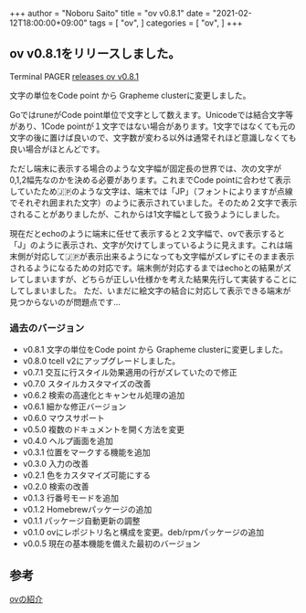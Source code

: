 +++
author = "Noboru Saito"
title = "ov v0.8.1"
date = "2021-02-12T18:00:00+09:00"
tags = [
    "ov",
]
categories = [
    "ov",
]
+++

## ov v0.8.1をリリースしました。

Terminal PAGER [releases ov v0.8.1](https://github.com/noborus/ov/releases/tag/v0.8.1)

文字の単位をCode point から Grapheme clusterに変更しました。

GoではruneがCode point単位で文字として数えます。Unicodeでは結合文字等があり、1Code pointが１文字ではない場合があります。1文字ではなくても元の文字の後に置けば良いので、文字数が変わる以外は通常それほど意識しなくても良い場合がほとんどです。

ただし端末に表示する場合のような文字幅が固定長の世界では、次の文字が0,1,2幅先なのかを決める必要があります。これまでCode pointに合わせて表示していたため🇯🇵のような文字は、端末では「JP」（フォントによりますが点線でそれぞれ囲まれた文字）のように表示されていました。そのため２文字で表示されることがありましたが、これからは1文字幅として扱うようにしました。

現在だとechoのように端末に任せて表示すると２文字幅で、ovで表示すると「J」のように表示され、文字が欠けてしまっているように見えます。これは端末側が対応して🇯🇵が表示出来るようになっても文字幅がズレずにそのまま表示されるようになるための対応です。端末側が対応するまではechoとの結果がズレてしまいますが、どちらが正しい仕様かを考えた結果先行して実装することにしてしまいました。
ただ、いまだに絵文字の結合に対応して表示できる端末が見つからないのが問題点です...

### 過去のバージョン

* v0.8.1 文字の単位をCode point から Grapheme clusterに変更しました。
* v0.8.0 tcell v2にアップグレードしました。
* v0.7.1 交互に行スタイル効果適用の行がズレていたので修正
* v0.7.0 スタイルカスタマイズの改善
* v0.6.2 検索の高速化とキャンセル処理の追加
* v0.6.1 細かな修正バージョン
* v0.6.0 マウスサポート
* v0.5.0 複数のドキュメントを開く方法を変更
* v0.4.0 ヘルプ画面を追加
* v0.3.1 位置をマークする機能を追加
* v0.3.0 入力の改善
* v0.2.1 色をカスタマイズ可能にする
* v0.2.0 検索の改善
* v0.1.3 行番号モードを追加
* v0.1.2 Homebrewパッケージの追加
* v0.1.1 パッケージ自動更新の調整
* v0.1.0 ovにレポジトリ名と構成を変更。deb/rpmパッケージの追加
* v0.0.5 現在の基本機能を備えた最初のバージョン

## 参考

[ovの紹介](/ov/)
